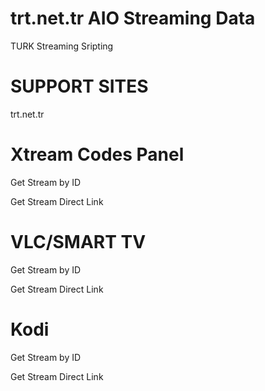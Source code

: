 # trt.net.tr AIO Streaming Data
TURK Streaming Sripting

# SUPPORT SITES
trt.net.tr

# Xtream Codes Panel

Get Stream by ID

Get Stream Direct Link

# VLC/SMART TV

Get Stream by ID

Get Stream Direct Link

# Kodi

Get Stream by ID

Get Stream Direct Link
